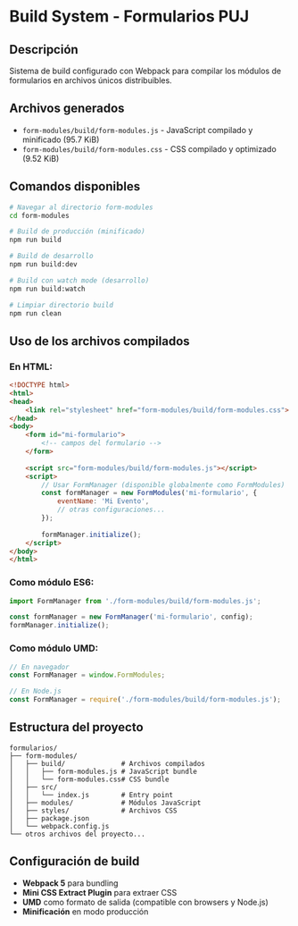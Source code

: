 # Build System - Formularios PUJ

## Descripción
Sistema de build configurado con Webpack para compilar los módulos de formularios en archivos únicos distribuibles.

## Archivos generados
- `form-modules/build/form-modules.js` - JavaScript compilado y minificado (95.7 KiB)
- `form-modules/build/form-modules.css` - CSS compilado y optimizado (9.52 KiB)

## Comandos disponibles

```bash
# Navegar al directorio form-modules
cd form-modules

# Build de producción (minificado)
npm run build

# Build de desarrollo
npm run build:dev

# Build con watch mode (desarrollo)
npm run build:watch

# Limpiar directorio build
npm run clean
```

## Uso de los archivos compilados

### En HTML:
```html
<!DOCTYPE html>
<html>
<head>
    <link rel="stylesheet" href="form-modules/build/form-modules.css">
</head>
<body>
    <form id="mi-formulario">
        <!-- campos del formulario -->
    </form>
    
    <script src="form-modules/build/form-modules.js"></script>
    <script>
        // Usar FormManager (disponible globalmente como FormModules)
        const formManager = new FormModules('mi-formulario', {
            eventName: 'Mi Evento',
            // otras configuraciones...
        });
        
        formManager.initialize();
    </script>
</body>
</html>
```

### Como módulo ES6:
```javascript
import FormManager from './form-modules/build/form-modules.js';

const formManager = new FormManager('mi-formulario', config);
formManager.initialize();
```

### Como módulo UMD:
```javascript
// En navegador
const FormManager = window.FormModules;

// En Node.js
const FormManager = require('./form-modules/build/form-modules.js');
```

## Estructura del proyecto
```
formularios/
├── form-modules/
│   ├── build/              # Archivos compilados
│   │   ├── form-modules.js # JavaScript bundle
│   │   └── form-modules.css# CSS bundle
│   ├── src/
│   │   └── index.js        # Entry point
│   ├── modules/            # Módulos JavaScript
│   ├── styles/             # Archivos CSS
│   ├── package.json
│   └── webpack.config.js
└── otros archivos del proyecto...
```

## Configuración de build
- **Webpack 5** para bundling
- **Mini CSS Extract Plugin** para extraer CSS
- **UMD** como formato de salida (compatible con browsers y Node.js)
- **Minificación** en modo producción